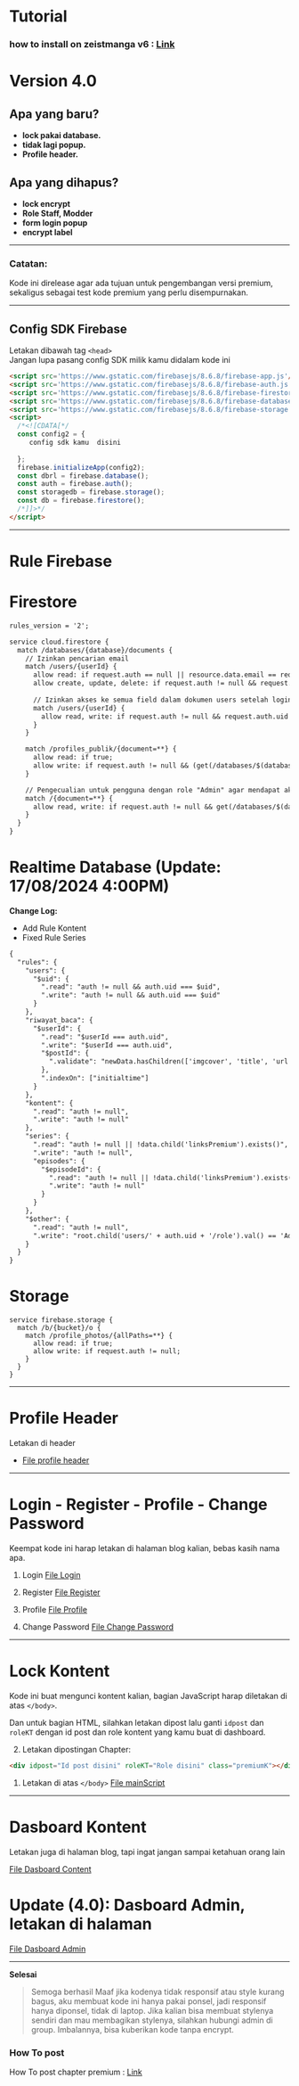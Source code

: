 # Tutorial 
### how to install on zeistmanga v6 : [Link](https://youtu.be/EcQDbNEB-H4?si=YHWcilWgtvnBJZeY)

# Version 4.0

## Apa yang baru?

- **lock pakai database.**
- **tidak lagi popup.**
- **Profile header.**

## Apa yang dihapus?

- **lock encrypt**
- **Role Staff, Modder**
- **form login popup**
- **encrypt label**

---

### Catatan:

Kode ini direlease agar ada tujuan untuk pengembangan versi premium, sekaligus sebagai test kode premium yang perlu disempurnakan.

---

## Config SDK Firebase

Letakan dibawah tag `<head>`  
Jangan lupa pasang config SDK milik kamu didalam kode ini

```html
<script src='https://www.gstatic.com/firebasejs/8.6.8/firebase-app.js'/>
<script src='https://www.gstatic.com/firebasejs/8.6.8/firebase-auth.js'/>
<script src='https://www.gstatic.com/firebasejs/8.6.8/firebase-firestore.js'/>
<script src='https://www.gstatic.com/firebasejs/8.6.8/firebase-database.js'/>
<script src='https://www.gstatic.com/firebasejs/8.6.8/firebase-storage.js'/>
<script>
  /*<![CDATA[*/
  const config2 = {
     config sdk kamu  disini 
     
  };
  firebase.initializeApp(config2);
  const dbrl = firebase.database();
  const auth = firebase.auth();
  const storagedb = firebase.storage();
  const db = firebase.firestore();
  /*]]>*/
</script>
```

---

# Rule Firebase

# Firestore
```txt
rules_version = '2';

service cloud.firestore {
  match /databases/{database}/documents {
    // Izinkan pencarian email
    match /users/{userId} {
      allow read: if request.auth == null || resource.data.email == request.auth.token.email;
      allow create, update, delete: if request.auth != null && request.auth.uid == userId;
      
      // Izinkan akses ke semua field dalam dokumen users setelah login
      match /users/{userId} {
        allow read, write: if request.auth != null && request.auth.uid == userId;
      }
    }

    match /profiles_publik/{document=**} {
      allow read: if true;
      allow write: if request.auth != null && (get(/databases/$(database)/documents/users/$(request.auth.uid)).data.role in ['User', 'Member', 'Staff', 'Modder']);
    }

    // Pengecualian untuk pengguna dengan role "Admin" agar mendapat akses ke semua data
    match /{document=**} {
      allow read, write: if request.auth != null && get(/databases/$(database)/documents/users/$(request.auth.uid)).data.role == 'Admin';
    }
  }
}
```
# Realtime Database (Update: 17/08/2024 4:00PM)

**Change Log:**
- Add Rule Kontent
- Fixed Rule Series

```txt
{
  "rules": {
    "users": {
      "$uid": {
        ".read": "auth != null && auth.uid === $uid",
        ".write": "auth != null && auth.uid === $uid"
      }
    },
    "riwayat_baca": {
      "$userId": {
        ".read": "$userId === auth.uid",
        ".write": "$userId === auth.uid",
        "$postId": {
          ".validate": "newData.hasChildren(['imgcover', 'title', 'url', 'initialtime','latesttimeread','count_read'])"
        },
        ".indexOn": ["initialtime"]
      }
    },
    "kontent": {
      ".read": "auth != null",
      ".write": "auth != null"
    },
    "series": {
      ".read": "auth != null || !data.child('linksPremium').exists()",
      ".write": "auth != null",
      "episodes": {
        "$episodeId": {
          ".read": "auth != null || !data.child('linksPremium').exists()",
          ".write": "auth != null"
        }
      }
    },
    "$other": {
      ".read": "auth != null",
      ".write": "root.child('users/' + auth.uid + '/role').val() == 'Admin'"
    }
  }
}
```
# Storage
```text
service firebase.storage {
  match /b/{bucket}/o {
    match /profile_photos/{allPaths=**} {
      allow read: if true;
      allow write: if request.auth != null;
    }
  }
}
```
---

# Profile Header

Letakan di header
 - [File profile header](https://github.com/MagicReincarnation/Form-login_byhirutshuji/tree/main/Form%20Login%2FProfile%20Header)


---

# Login - Register - Profile - Change Password

Keempat kode ini harap letakan di halaman blog kalian, bebas kasih nama apa.

1. Login
   [File Login](https://github.com/MagicReincarnation/Form-login_byhirutshuji/blob/main/Form%20Login%2FPages%2FLogin.xml)

2. Register
   [File Register](https://github.com/MagicReincarnation/Form-login_byhirutshuji/blob/main/Form%20Login%2FPages%2FRegister.xml)

3. Profile
  [File Profile](https://github.com/MagicReincarnation/Form-login_byhirutshuji/blob/main/Form%20Login%2FPages%2FProfile.xml)

4. Change Password
  [File Change Password](https://github.com/MagicReincarnation/Form-login_byhirutshuji/blob/main/Form%20Login%2FPages%2FChange%20password.xml)

---

# Lock Kontent

Kode ini buat mengunci kontent kalian, bagian JavaScript harap diletakan di atas `</body>`.

Dan untuk bagian HTML, silahkan letakan dipost lalu ganti `idpost` dan `roleKT` dengan id post dan role kontent yang kamu buat di dashboard.

2. Letakan dipostingan Chapter:
```html
<div idpost="Id post disini" roleKT="Role disini" class="premiumK"></div>
```
1. Letakan di atas `</body>`
[File mainScript](https://github.com/MagicReincarnation/Form-login_byhirutshuji/blob/main/Form%20Login%2FMainScript%2FmainScript.min.cdn.xml)

---

# Dasboard Kontent

Letakan juga di halaman blog, tapi ingat jangan sampai ketahuan orang lain

 [File Dasboard Content](https://github.com/MagicReincarnation/Form-login_byhirutshuji/blob/main/Form%20Login%2FPages%2Fdasboard%20kontent.xml)

# Update (4.0): Dasboard Admin, letakan di halaman
[File Dasboard Admin](https://github.com/MagicReincarnation/Form-login_byhirutshuji/blob/main/Form%20Login%2FPages%2FDasboard%20Admin.xml)


---

**Selesai**

> Semoga berhasil
Maaf jika kodenya tidak responsif atau style kurang bagus, aku membuat kode ini hanya pakai ponsel, jadi responsif hanya diponsel, tidak di laptop.
Jika kalian bisa membuat stylenya sendiri dan mau membagikan stylenya, silahkan hubungi admin di group. Imbalannya, bisa kuberikan kode tanpa encrypt.

### How To post 
 How To post chapter premium : [Link](https://youtu.be/5wOTJdY3Pio?si=l4thItDiHndDtoFP)
